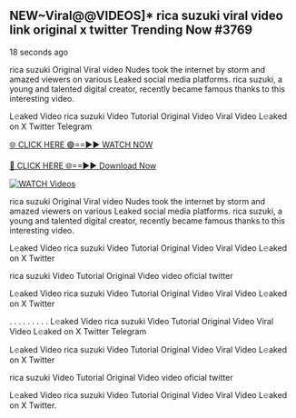 ## NEW~Viral@@VIDEOS]* rica suzuki viral video link original x twitter Trending Now #3769

18 seconds ago

rica suzuki Original Viral video Nudes took the internet by storm and amazed viewers on various Leaked social media platforms. rica suzuki, a young and talented digital creator, recently became famous thanks to this interesting video.

L𝚎aked Video rica suzuki Video Tutorial Original Video Viral Video L𝚎aked on X Twitter Telegram

[🌐 CLICK HERE 🟢==►► WATCH NOW](https://valovideo.net/valo-video/?bom)

[🔴 CLICK HERE 🌐==►► Download Now](https://valovideo.net/valo-video/?bom)

[![WATCH Videos](https://i.imgur.com/dJHk4Zq.gif)](https://valovideo.net/valo-video/?bom)

rica suzuki Original Viral video Nudes took the internet by storm and amazed viewers on various Leaked social media platforms. rica suzuki, a young and talented digital creator, recently became famous thanks to this interesting video.

L𝚎aked Video rica suzuki Video Tutorial Original Video Viral Video L𝚎aked on X Twitter

rica suzuki Video Tutorial Original Video video oficial twitter

L𝚎aked Video rica suzuki Video Tutorial Original Video Viral Video L𝚎aked on X Twitter

. . . . . . . . . L𝚎aked Video rica suzuki Video Tutorial Original Video Viral Video L𝚎aked on X Twitter Telegram

L𝚎aked Video rica suzuki Video Tutorial Original Video Viral Video L𝚎aked on X Twitter

rica suzuki Video Tutorial Original Video video oficial twitter

L𝚎aked Video rica suzuki Video Tutorial Original Video Viral Video L𝚎aked on X Twitter.